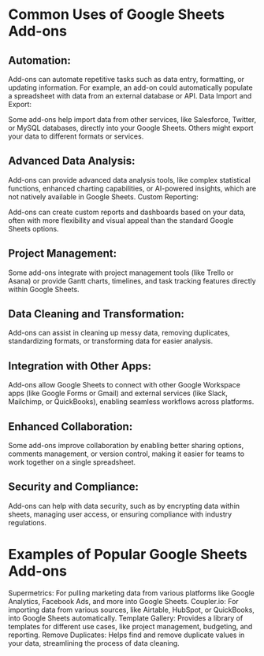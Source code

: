 # Common Uses of Google Sheets Add-ons
## Automation:

Add-ons can automate repetitive tasks such as data entry, formatting, or updating information. For example, an add-on could automatically populate a spreadsheet with data from an external database or API.
Data Import and Export:

Some add-ons help import data from other services, like Salesforce, Twitter, or MySQL databases, directly into your Google Sheets. Others might export your data to different formats or services.
## Advanced Data Analysis:

Add-ons can provide advanced data analysis tools, like complex statistical functions, enhanced charting capabilities, or AI-powered insights, which are not natively available in Google Sheets.
Custom Reporting:

Add-ons can create custom reports and dashboards based on your data, often with more flexibility and visual appeal than the standard Google Sheets options.
## Project Management:

Some add-ons integrate with project management tools (like Trello or Asana) or provide Gantt charts, timelines, and task tracking features directly within Google Sheets.
## Data Cleaning and Transformation:

Add-ons can assist in cleaning up messy data, removing duplicates, standardizing formats, or transforming data for easier analysis.
## Integration with Other Apps:

Add-ons allow Google Sheets to connect with other Google Workspace apps (like Google Forms or Gmail) and external services (like Slack, Mailchimp, or QuickBooks), enabling seamless workflows across platforms.
## Enhanced Collaboration:

Some add-ons improve collaboration by enabling better sharing options, comments management, or version control, making it easier for teams to work together on a single spreadsheet.
## Security and Compliance:

Add-ons can help with data security, such as by encrypting data within sheets, managing user access, or ensuring compliance with industry regulations.
# Examples of Popular Google Sheets Add-ons
Supermetrics: For pulling marketing data from various platforms like Google Analytics, Facebook Ads, and more into Google Sheets.
Coupler.io: For importing data from various sources, like Airtable, HubSpot, or QuickBooks, into Google Sheets automatically.
Template Gallery: Provides a library of templates for different use cases, like project management, budgeting, and reporting.
Remove Duplicates: Helps find and remove duplicate values in your data, streamlining the process of data cleaning.
